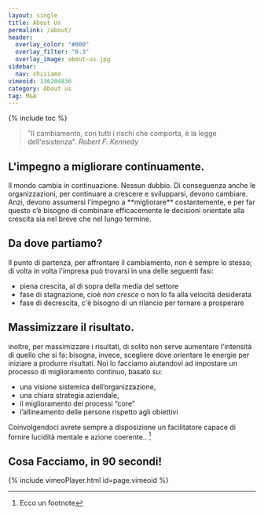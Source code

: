 ```yaml
---
layout: single
title: About Us
permalink: /about/
header:
  overlay_color: "#000"
  overlay_filter: "0.3"
  overlay_image: about-us.jpg
sidebar: 
  nav: chisiamo
vimeoid: 136204836
category: About us
tag: M&A
---
```


{% include toc %}

>"Il cambiamento, con tutti i rischi che comporta, è la legge dell'esistenza".
><cite>Robert F. Kennedy</cite>
 
## L'impegno a migliorare continuamente.
<p markdown="1">Il mondo cambia in continuazione.  Nessun dubbio. Di conseguenza anche le organizzazioni, per continuare a crescere e svilupparsi, devono cambiare. Anzi, devono assumersi l'impegno a  **migliorare** costantemente, e per far questo c’è bisogno di combinare efficacemente le decisioni orientate alla crescita sia nel breve che nel lungo termine.  
     
## Da dove partiamo?

Il punto di partenza, per affrontare il cambiamento, non è sempre lo stesso; di volta in volta l'impresa può trovarsi in una delle seguenti fasi:

- piena crescita, al di sopra della media del settore
- fase di stagnazione, cioè *non cresce* o non lo fa alla velocità desiderata
- fase di decrescita, c'è bisogno di un rilancio per tornare a prosperare
  
## Massimizzare il risultato.

inoltre, per massimizzare i risultati, di solito non serve aumentare l’intensità di quello che si fa: bisogna, invece, scegliere dove orientare le energie per iniziare a produrre risultati. Noi lo facciamo aiutandovi ad impostare un processo di miglioramento continuo, basato su:

 - una visione sistemica dell’organizzazione,
 - una chiara strategia aziendale,
 - il miglioramento dei processi “core”
 - l’allineamento delle persone rispetto agli obiettivi

Coinvolgendoci avrete sempre a disposizione un facilitatore capace di fornire lucidità mentale e azione coerente.. [^Nota] </p>
[^Nota]: Ecco un footnote

## Cosa Facciamo, in 90 secondi!
{% include vimeoPlayer.html id=page.vimeoid %}